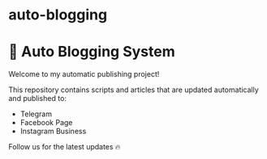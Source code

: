 # auto-blogging
# 📰 Auto Blogging System

Welcome to my automatic publishing project!

This repository contains scripts and articles that are updated automatically and published to:
- Telegram
- Facebook Page
- Instagram Business

Follow us for the latest updates 🔥
